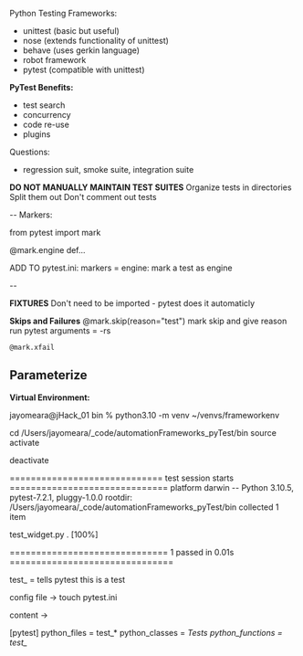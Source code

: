 Python Testing Frameworks:
- unittest (basic but useful)
- nose (extends functionality of unittest)
- behave (uses gerkin language)
- robot framework
- pytest (compatible with unittest)

**PyTest Benefits:**
- test search
- concurrency
- code re-use
- plugins

Questions:
- regression suit, smoke suite, integration suite

**DO NOT MANUALLY MAINTAIN TEST SUITES**
    Organize tests in directories
    Split them out
    Don't comment out tests

--
Markers:

from pytest import mark

@mark.engine
def...

ADD TO pytest.ini:
markers = engine: mark a test as engine

--

**FIXTURES**
Don't need to be imported - pytest does it automaticly

**Skips and Failures**
    @mark.skip(reason="test")
    mark skip and give reason
run pytest arguments = -rs

    @mark.xfail

**Parameterize**
- 



**Virtual Environment:**

jayomeara@jHack_01 bin % python3.10 -m venv ~/venvs/frameworkenv

cd /Users/jayomeara/_code/automationFrameworks_pyTest/bin
source activate

deactivate

============================= test session starts ==============================
platform darwin -- Python 3.10.5, pytest-7.2.1, pluggy-1.0.0
rootdir: /Users/jayomeara/_code/automationFrameworks_pyTest/bin
collected 1 item                                                               

test_widget.py .                                                         [100%]

============================== 1 passed in 0.01s ===============================

test_ = tells pytest this is a test

config file ->
touch pytest.ini

content ->

[pytest]
python_files = test_*
python_classes = *Tests
python_functions = test_*



 